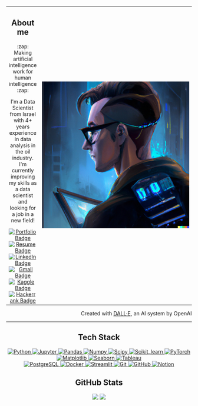 <table align="center" border="0">
<tbody>
	<tr>
		<td  align="center">
			<h2>About me</h2>
			<p>:zap: Making artificial intelligence work for human intelligence :zap:</p>
			<p>I'm a Data Scientist from Israel with 4+ years experience in data analysis in the oil industry. I'm currently improving my skills as a data scientist and looking for a job in a new field!</p>
<!-- 			<img src="https://road-to-kaggle-grandmaster.vercel.app/api/badges/nfedorov/competition" alt="my kaggle"/> -->
		  <div id="badges" align="center">
		  <a href="https://github.com/Fedorov-Nikita/Portfolio">
		    <img src="https://img.shields.io/badge/Portfolio-blueviolet?style=for-the-badge" alt="Portfolio Badge"/>
		  </a>
		  <a href="https://drive.google.com/file/d/1DIOhC0_8losyjUOOuU_5_Zd6PuthJv3n/view?usp=sharing">
		    <img src="https://img.shields.io/badge/Resume-blueviolet?style=for-the-badge" alt="Resume Badge"/>
		  </a>
		  </div>
		  <div id="badges" align="center">
		  <a href="https://www.linkedin.com/in/fedorov-nikita/">
		    <img src="https://img.shields.io/badge/LinkedIn-0A66C2?style=for-the-badge&logo=linkedin&logoColor=white" alt="LinkedIn Badge"/>
		  </a>
		  <a href="mailto:fedorov.nvad@gmail.com">
		    <img src="https://img.shields.io/badge/Gmail-EA4335?logo=Gmail&logoColor=white&style=for-the-badge" alt="Gmail Badge"/>
		  </a>
		  <a href="https://www.kaggle.com/nfedorov">
		    <img src="https://img.shields.io/badge/Kaggle-20BEFF?logo=Kaggle&logoColor=white&style=for-the-badge" alt="Kaggle Badge"/>
		  </a>
		  <a href="https://www.hackerrank.com/Amelot">
		    <img src="https://img.shields.io/badge/-Hackerrank-2EC866?style=for-the-badge&logo=HackerRank&logoColor=white" alt="Hackerrank Badge"/>
		  </a>
		</div>
		</td>
		<td width="400" higth="400" align="center">
			<img src="https://github.com/Fedorov-Nikita/Portfolio/blob/main/projects-previews/main-preview-DALLE.png" alt="DALLE"/>
		</td>
	</tr>
</tbody>
</table>
<p align="right">Created with <a href="https://labs.openai.com/s/wrUHIrL70GJXu0FuAZC4EIDK">DALL·E</a>, an AI system by OpenAI</p>

---

<div id="tools" align="center">
<h2>Tech Stack</h2>
</div>
<div id="py-badges" align="center">
  <a href="https://www.python.org/">
      <img src="https://img.shields.io/badge/python-3670A0?style=for-the-badge&logo=python&logoColor=white" alt="Python"/>
  </a>
  <a href="https://jupyter.org/">
      <img src="https://img.shields.io/badge/Jupyter-4e4e4e?style=for-the-badge&logo=Jupyter&logoColor=f37726" alt="Jupyter"/>
  </a>
  <a href="https://pandas.pydata.org/">
      <img src="https://img.shields.io/badge/pandas-%23150458.svg?style=for-the-badge&logo=pandas&logoColor=white" alt="Pandas"/>
  </a>
  <a href="https://numpy.org/">
      <img src="https://img.shields.io/badge/numpy-4d77cf?style=for-the-badge&logo=numpy&logoColor=white" alt="Numpy"/>
  </a>
  <a href="https://scipy.org/">
      <img src="https://img.shields.io/badge/scipy-0054a6?style=for-the-badge&logo=scipy&logoColor=white" alt="Scipy"/>
  </a>
  <a href="https://scikit-learn.org/stable/">
      <img src="https://img.shields.io/badge/Scikit--learn-ec9c4b?style=for-the-badge&logo=scikitlearn&logoColor=white" alt="Scikit_learn"/>
  </a>
  <a href="https://pytorch.org/">
      <img src="https://img.shields.io/badge/pytorch-262626?style=for-the-badge&logo=pytorch&logoColor=%DE3412" alt="PyTorch"/>
  </a>
<!--  
  <a href="">
      <img src="" alt=""/>
  </a>
  <a href="">
      <img src="https://img.shields.io/badge/TensorFlow-FF6F00?style=for-the-badge&logo=tensorflow&logoColor=white" alt="TensorFlow"/>
  </a>
-->
  
</div>  
<div id="dataviz-badges" align="center">
  <a href="https://matplotlib.org/">
      <img src="https://img.shields.io/badge/matplotlib-11557C?style=for-the-badge&logo=codacy&logoColor=white" alt="Matplotlib"/>
  </a>
  <a href="https://seaborn.pydata.org/">
      <img src="https://img.shields.io/badge/seaborn-444876?style=for-the-badge&logo=realm&logoColor=white" alt="Seaborn"/>
  </a>
<!--
  <a href="">
      <img src="https://img.shields.io/badge/plotly-black?style=for-the-badge&logo=plotly&logoColor=white" alt="plotly"/>
  </a>
-->
  <a href="https://www.tableau.com/">
      <img src="https://img.shields.io/badge/Tableau-E97627?style=for-the-badge&logo=Tableau&logoColor=white" alt="Tableau"/>
  </a>
  
</div>  
<div id="other-badges" align="center">
  
  <a href="https://www.postgresql.org/">
      <img src="https://img.shields.io/badge/PostgreSQL-316192?style=for-the-badge&logo=postgresql&logoColor=white" alt="PostgreSQL"/>
  </a>
<!--
  <a href="https://www.mysql.com/">
      <img src="https://img.shields.io/badge/mysql-4479A1?style=for-the-badge&logo=mysql&logoColor=white" alt="mysql"/>
  </a>
  <a href="https://www.sqlite.org/">
      <img src="https://img.shields.io/badge/sqlite-003B57?style=for-the-badge&logo=sqlite&logoColor=white" alt="sqlite"/>
  </a>
  <a href="https://www.mongodb.com/">
      <img src="https://img.shields.io/badge/MongoDB-4EA94B?style=for-the-badge&logo=mongodb&logoColor=white" alt="MongoDB"/>
  </a>
  <a href="https://aws.amazon.com/">
      <img src="https://img.shields.io/badge/Amazon_AWS-232F3E?style=for-the-badge&logo=amazon-aws&logoColor=white" alt="Amazon_AWS"/>
  </a>
  <a href="https://fastapi.tiangolo.com/">
      <img src="https://img.shields.io/badge/FastAPI-005571?style=for-the-badge&logo=fastapi" alt="FastAPI"/>
  </a>
-->
  <a href="https://www.docker.com/">
      <img src="https://img.shields.io/badge/docker-2496ED?style=for-the-badge&logo=docker&logoColor=white" alt="Docker"/>
  </a>
  <a href="https://streamlit.io/">
      <img src="https://img.shields.io/badge/Streamlit-FF4B4B?style=for-the-badge&logo=Streamlit&logoColor=white" alt="Streamlit"/>
  </a>
  <a href="https://git-scm.com/">
      <img src="https://img.shields.io/badge/GIT-E44C30?style=for-the-badge&logo=git&logoColor=white" alt="Git"/>
  </a>
<!--
  <a href="https://dvc.org/">
      <img src="https://img.shields.io/badge/DVC-945DD5?style=for-the-badge&logo=dvc&logoColor=white" alt="DVC"/>
  </a>
-->
  <a href="https://github.com/">
      <img src="https://img.shields.io/badge/GitHub-000000?style=for-the-badge&logo=github&logoColor=white" alt="GitHub"/>
  </a>
  <a href="https://www.notion.so/">
      <img src="https://img.shields.io/badge/Notion-000000?style=for-the-badge&logo=notion&logoColor=white" alt="Notion"/>
  </a>
</div>
<div id="github-stats" align="center">
<h2>GitHub Stats</h2>
</div>
<p align="center">
	<img width="48%" src="https://github-readme-stats.vercel.app/api?username=fedorov-nikita&show_icons=true&theme=github_dark" />
	<img width="48%" src="https://github-readme-streak-stats.herokuapp.com?user=fedorov-nikita&theme=github-dark-blue&background=00000000" />
</p>

  
  
<!--
![Project-status][status-active]
![Project-status][status-on-hold]
![Project-status][status-completed]
![Project-status][status-cancelled]
[status-active]: https://img.shields.io/badge/project%20status-active-brightgreen?style=for-the-badge&logo=appveyor.svg
[status-on-hold]: https://img.shields.io/badge/project%20status-on%20hold-yellow?style=for-the-badge&logo=appveyor.svg
[status-completed]: https://img.shields.io/badge/project%20status-completed-blueviolet?style=for-the-badge&logo=appveyor.svg
[status-cancelled]: https://img.shields.io/badge/project%20status-cancelled-red?style=for-the-badge&logo=appveyor.svg

[![License][badge-mit]][license]
[badge-mit]: https://img.shields.io/badge/License-MIT-blue?style=for-the-badge&logo=appveyor.svg
[license]: https://github.com/Fedorov-Nikita/.../LICENSE.md

[![Colab][Open-in-Colab]][link]
[Open-in-Colab]: https://img.shields.io/badge/open%20in%20Colab-F9AB00?style=for-the-badge&logo=googlecolab&color=525252
[link]: https://drive.google.com/
-->
